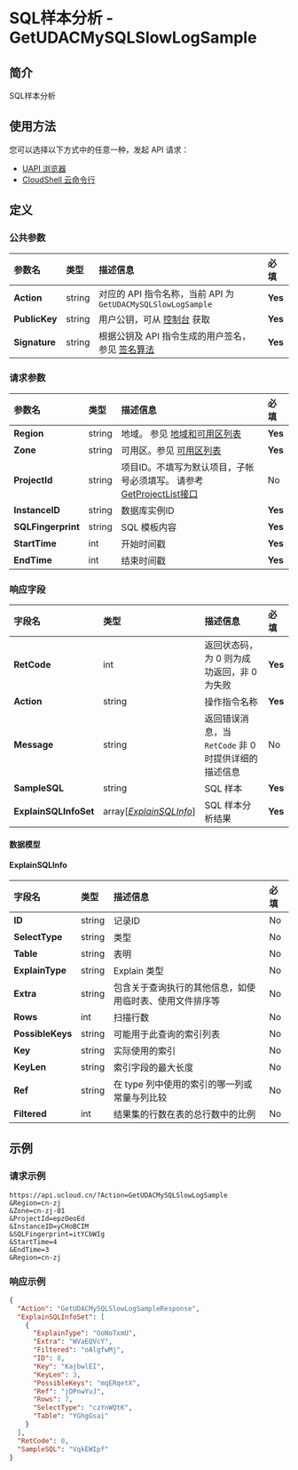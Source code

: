 # SQL样本分析 - GetUDACMySQLSlowLogSample

## 简介

SQL样本分析






## 使用方法

您可以选择以下方式中的任意一种，发起 API 请求：
- [UAPI 浏览器](https://console.ucloud.cn/uapi/detail?id=GetUDACMySQLSlowLogSample)
- [CloudShell 云命令行](https://shell.ucloud.cn/)


## 定义

### 公共参数

| 参数名 | 类型 | 描述信息 | 必填 |
|:---|:---|:---|:---|
| **Action**     | string  | 对应的 API 指令名称，当前 API 为 `GetUDACMySQLSlowLogSample`                        | **Yes** |
| **PublicKey**  | string  | 用户公钥，可从 [控制台](https://console.ucloud.cn/uapi/apikey) 获取                                             | **Yes** |
| **Signature**  | string  | 根据公钥及 API 指令生成的用户签名，参见 [签名算法](api/summary/signature.md)  | **Yes** |

### 请求参数

| 参数名 | 类型 | 描述信息 | 必填 |
|:---|:---|:---|:---|
| **Region** | string | 地域。 参见 [地域和可用区列表](https://docs.ucloud.cn/api/summary/regionlist)<br /> |**Yes**|
| **Zone** | string | 可用区。参见 [可用区列表](https://docs.ucloud.cn/api/summary/regionlist) |**Yes**|
| **ProjectId** | string | 项目ID。不填写为默认项目，子帐号必须填写。 请参考[GetProjectList接口](https://docs.ucloud.cn/api/summary/get_project_list) |No|
| **InstanceID** | string | 数据库实例ID |**Yes**|
| **SQLFingerprint** | string | SQL 模板内容 |**Yes**|
| **StartTime** | int | 开始时间戳 |**Yes**|
| **EndTime** | int | 结束时间戳 |**Yes**|

### 响应字段

| 字段名 | 类型 | 描述信息 | 必填 |
|:---|:---|:---|:---|
| **RetCode** | int | 返回状态码，为 0 则为成功返回，非 0 为失败 |**Yes**|
| **Action** | string | 操作指令名称 |**Yes**|
| **Message** | string | 返回错误消息，当 `RetCode` 非 0 时提供详细的描述信息 |No|
| **SampleSQL** | string | SQL 样本 |**Yes**|
| **ExplainSQLInfoSet** | array[[*ExplainSQLInfo*](#ExplainSQLInfo)] | SQL 样本分析结果 |**Yes**|

#### 数据模型


#### ExplainSQLInfo

| 字段名 | 类型 | 描述信息 | 必填 |
|:---|:---|:---|:---|
| **ID** | string | 记录ID |No|
| **SelectType** | string | 类型 |No|
| **Table** | string | 表明 |No|
| **ExplainType** | string | Explain 类型 |No|
| **Extra** | string | 包含关于查询执行的其他信息，如使用临时表、使用文件排序等 |No|
| **Rows** | int | 扫描行数 |No|
| **PossibleKeys** | string | 可能用于此查询的索引列表 |No|
| **Key** | string | 实际使用的索引 |No|
| **KeyLen** | string | 索引字段的最大长度 |No|
| **Ref** | string | 在 type 列中使用的索引的哪一列或常量与列比较 |No|
| **Filtered** | int | 结果集的行数在表的总行数中的比例 |No|

## 示例

### 请求示例
    
```
https://api.ucloud.cn/?Action=GetUDACMySQLSlowLogSample
&Region=cn-zj
&Zone=cn-zj-01
&ProjectId=epzOeoEd
&InstanceID=yCHoBCIM
&SQLFingerprint=itYCbWIg
&StartTime=4
&EndTime=3
&Region=cn-zj
```

### 响应示例
    
```json
{
  "Action": "GetUDACMySQLSlowLogSampleResponse",
  "ExplainSQLInfoSet": [
    {
      "ExplainType": "OoNoTxmU",
      "Extra": "WVaEQVcY",
      "Filtered": "oAlgfwMj",
      "ID": 8,
      "Key": "KajbwlEI",
      "KeyLen": 3,
      "PossibleKeys": "mqERqetX",
      "Ref": "jDPnwYvJ",
      "Rows": 7,
      "SelectType": "czYnWQtK",
      "Table": "YGhgGsai"
    }
  ],
  "RetCode": 0,
  "SampleSQL": "VqkEWIpf"
}
```





